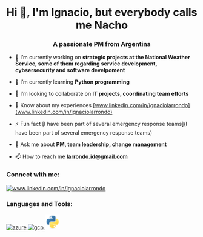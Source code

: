 <h1 align="center">Hi 👋, I'm Ignacio, but everybody calls me Nacho</h1>
<h3 align="center">A passionate PM from Argentina</h3>

- 🔭 I’m currently working on **strategic projects at the National Weather Service, some of them regarding service development, cybsersecurity and software develpoment**

- 🌱 I’m currently learning **Python programming**

- 👯 I’m looking to collaborate on **IT projects, coordinating team efforts**

- 📄 Know about my experiences [www.linkedin.com/in/ignaciolarrondo](www.linkedin.com/in/ignaciolarrondo)

- ⚡ Fun fact [I have been part of several emergency response teams](I have been part of several emergency response teams)

- 💬 Ask me about **PM, team leadership, change management**

- 📫 How to reach me **larrondo.id@gmail.com**

<h3 align="left">Connect with me:</h3>
<p align="left">
<a href="https://linkedin.com/in/www.linkedin.com/in/ignaciolarrondo" target="blank"><img align="center" src="https://raw.githubusercontent.com/rahuldkjain/github-profile-readme-generator/master/src/images/icons/Social/linked-in-alt.svg" alt="www.linkedin.com/in/ignaciolarrondo" height="30" width="40" /></a>
</p>

<h3 align="left">Languages and Tools:</h3>
<p align="left"> <a href="https://azure.microsoft.com/en-in/" target="_blank" rel="noreferrer"> <img src="https://www.vectorlogo.zone/logos/microsoft_azure/microsoft_azure-icon.svg" alt="azure" width="40" height="40"/> </a> <a href="https://cloud.google.com" target="_blank" rel="noreferrer"> <img src="https://www.vectorlogo.zone/logos/google_cloud/google_cloud-icon.svg" alt="gcp" width="40" height="40"/> </a> <a href="https://www.python.org" target="_blank" rel="noreferrer"> <img src="https://raw.githubusercontent.com/devicons/devicon/master/icons/python/python-original.svg" alt="python" width="40" height="40"/> </a> </p>
